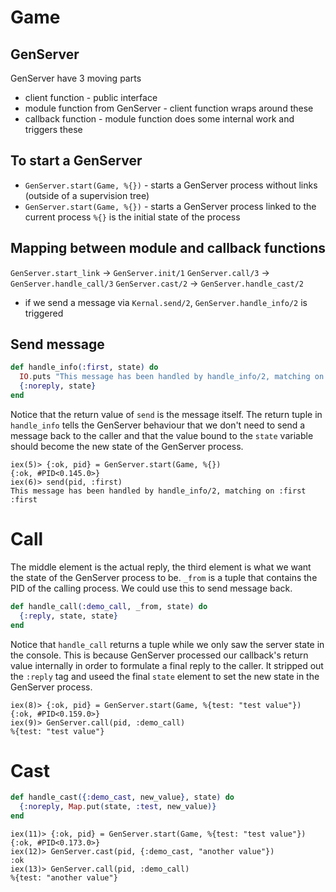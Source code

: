 # Game

## GenServer
GenServer have 3 moving parts
- client function - public interface
- module function from GenServer - client function wraps around these
- callback function - module function does some internal work and triggers these

## To start a GenServer
- `GenServer.start(Game, %{})` - starts a GenServer process without links (outside of a supervision tree)
- `GenServer.start(Game, %{})` - starts a GenServer process linked to the current process
`%{}` is the initial state of the process

## Mapping between module and callback functions
`GenServer.start_link` -> `GenServer.init/1`
`GenServer.call/3` -> `GenServer.handle_call/3`
`GenServer.cast/2` -> `GenServer.handle_cast/2`
* if we send a message via `Kernal.send/2`, `GenServer.handle_info/2` is triggered 

## Send message
```elixir
def handle_info(:first, state) do
  IO.puts "This message has been handled by handle_info/2, matching on :first"
  {:noreply, state}
end
```
Notice that the return value of `send` is the message itself. The return tuple in `handle_info` tells the GenServer behaviour that we don't need to send a message back to the caller and that the value bound to the `state` variable should become the new state of the GenServer process. 
```
iex(5)> {:ok, pid} = GenServer.start(Game, %{})
{:ok, #PID<0.145.0>}
iex(6)> send(pid, :first)
This message has been handled by handle_info/2, matching on :first
:first
```
# Call
The middle element is the actual reply, the third element is what we want the state of the GenServer process to be.
`_from` is a tuple that contains the PID of the calling process. We could use this to send message back. 
```elixir
def handle_call(:demo_call, _from, state) do
  {:reply, state, state}
end
```
Notice that `handle_call` returns a tuple while we only saw the server state in the console. This is because GenServer processed our callback's return value internally in order to formulate a final reply to the caller. It stripped out the `:reply` tag and useed the final `state` element to set the new state in the GenServer process.
```
iex(8)> {:ok, pid} = GenServer.start(Game, %{test: "test value"})
{:ok, #PID<0.159.0>}
iex(9)> GenServer.call(pid, :demo_call)
%{test: "test value"}
```

# Cast
```elixir
def handle_cast({:demo_cast, new_value}, state) do
  {:noreply, Map.put(state, :test, new_value)}
end
```
```
iex(11)> {:ok, pid} = GenServer.start(Game, %{test: "test value"})
{:ok, #PID<0.173.0>}
iex(12)> GenServer.cast(pid, {:demo_cast, "another value"})
:ok
iex(13)> GenServer.call(pid, :demo_call)
%{test: "another value"}
```